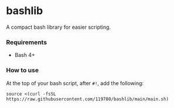 # bashlib
A compact bash library for easier scripting.

### Requirements
- Bash 4+

### How to use
At the top of your bash script, after `#!`, add the following:
```
source <(curl -fsSL https://raw.githubusercontent.com/119780/bashlib/main/main.sh)
```

